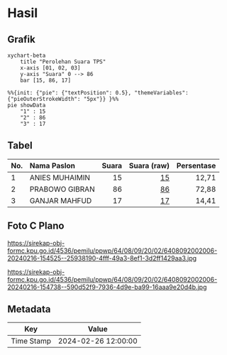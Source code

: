 # Hasil

## Grafik

```mermaid
xychart-beta
    title "Perolehan Suara TPS"
    x-axis [01, 02, 03]
    y-axis "Suara" 0 --> 86
    bar [15, 86, 17]
```

```mermaid
%%{init: {"pie": {"textPosition": 0.5}, "themeVariables": {"pieOuterStrokeWidth": "5px"}} }%%
pie showData
    "1" : 15
    "2" : 86
    "3" : 17
```

## Tabel

| No. | Nama Paslon    | Suara | Suara (raw) | Persentase |
|:--- |:-------------- | -----:| -----------:| ----------:|
| 1   | ANIES MUHAIMIN | 15    | [15][p-1]   | 12,71      |
| 2   | PRABOWO GIBRAN | 86    | [86][p-2]   | 72,88      |
| 3   | GANJAR MAHFUD  | 17    | [17][p-3]   | 14,41      |


[p-1]: https://github.com/gigit-pemilu/pemilu-2024-64-kalimantan-timur/blob/main/pilpres/hitung-suara/sub/64-kalimantan-timur/sub/08-kutai-timur/sub/09-bengalon/sub/2002-sekerat/sub/006-tps/sub/paslon-1.txt
[p-2]: https://github.com/gigit-pemilu/pemilu-2024-64-kalimantan-timur/blob/main/pilpres/hitung-suara/sub/64-kalimantan-timur/sub/08-kutai-timur/sub/09-bengalon/sub/2002-sekerat/sub/006-tps/sub/paslon-2.txt
[p-3]: https://github.com/gigit-pemilu/pemilu-2024-64-kalimantan-timur/blob/main/pilpres/hitung-suara/sub/64-kalimantan-timur/sub/08-kutai-timur/sub/09-bengalon/sub/2002-sekerat/sub/006-tps/sub/paslon-3.txt

## Foto C Plano

https://sirekap-obj-formc.kpu.go.id/4536/pemilu/ppwp/64/08/09/20/02/6408092002006-20240216-154525--25938190-4fff-49a3-8ef1-3d2ff1429aa3.jpg

https://sirekap-obj-formc.kpu.go.id/4536/pemilu/ppwp/64/08/09/20/02/6408092002006-20240216-154738--590d52f9-7936-4d9e-ba99-16aaa9e20d4b.jpg


## Metadata

| Key        | Value               |
| ---------- | ------------------- |
| Time Stamp | 2024-02-26 12:00:00 |



